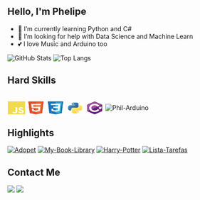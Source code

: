 ## Hello, I'm Phelipe

- 🌱 I’m currently learning Python and C#
- 🤞 I’m looking for help with Data Science and Machine Learn
- 💕 I love Music and Arduino too


![GitHub Stats](https://github-readme-stats.vercel.app/api?username=philtisoni&theme=transparent&bg_color=000&border_color=30A3DC&show_icons=true&icon_color=30A3DC&title_color=E94D5F&text_color=FFF)
![Top Langs](https://github-readme-stats-git-masterrstaa-rickstaa.vercel.app/api/top-langs/?username=philtisoni&bg_color=000&border_color=30A3DC&title_color=E94D5F&text_color=FFF)

## Hard Skills

<div style="display: inline_block"><br>
  <img align="center" alt="Phil-Js" height="30" width="40" src="https://raw.githubusercontent.com/devicons/devicon/master/icons/javascript/javascript-plain.svg">
  <img align="center" alt="Phil-HTML" height="30" width="40" src="https://raw.githubusercontent.com/devicons/devicon/master/icons/html5/html5-original.svg">
  <img align="center" alt="Phil-CSS" height="30" width="40" src="https://raw.githubusercontent.com/devicons/devicon/master/icons/css3/css3-original.svg">
  <img align="center" alt="Phil-Python" height="30" width="40" src="https://raw.githubusercontent.com/devicons/devicon/master/icons/python/python-original.svg">
  <img align="center" alt="Phil-Csharp" height="30" width="40" src="https://raw.githubusercontent.com/devicons/devicon/master/icons/csharp/csharp-original.svg">
  <img align="center" alt="Phil-Arduino" height="30" width="40" src="https://cdn.jsdelivr.net/gh/devicons/devicon/icons/arduino/arduino-original.svg"">
</div>


## Highlights

[![Adopet](https://github-readme-stats.vercel.app/api/pin/?username=philtisoni&repo=Alura.Adopet&bg_color=000&border_color=30A3DC&show_icons=true&icon_color=30A3DC&title_color=E94D5F&text_color=FFF)](https://github.com/PhilTisoni/Alura.Adopet)  [![My-Book-Library](https://github-readme-stats.vercel.app/api/pin/?username=philtisoni&repo=CodeRDIversity-My_Book_Library&bg_color=000&border_color=30A3DC&show_icons=true&icon_color=30A3DC&title_color=E94D5F&text_color=FFF)](https://github.com/PhilTisoni/CodeRDIversity-My_Book_Library)
[![Harry-Potter](https://github-readme-stats.vercel.app/api/pin/?username=philtisoni&repo=Arduino-Harry_Potter_Theme&bg_color=000&border_color=30A3DC&show_icons=true&icon_color=30A3DC&title_color=E94D5F&text_color=FFF)](https://github.com/PhilTisoni/Arduino-Harry_Potter_Theme)  [![Lista-Tarefas](https://github-readme-stats.vercel.app/api/pin/?username=philtisoni&repo=CodeRDIversity-API_Lista_Tarefas&bg_color=000&border_color=30A3DC&show_icons=true&icon_color=30A3DC&title_color=E94D5F&text_color=FFF)](https://github.com/PhilTisoni/CodeRDIversity-API_Lista_Tarefas.git) 


## Contact Me
 
<div> 
  <a href = mailto:phelipe.tisoni@gmail.com><img src="https://img.shields.io/badge/-Gmail-%23333?style=for-the-badge&logo=gmail&logoColor=white" target="_blank"></a>
  <a href="https://www.linkedin.com/in/phelipetisoni/" target="_blank"><img src="https://img.shields.io/badge/-LinkedIn-%230077B5?style=for-the-badge&logo=linkedin&logoColor=white" target="_blank"></a> 
  
</div>
